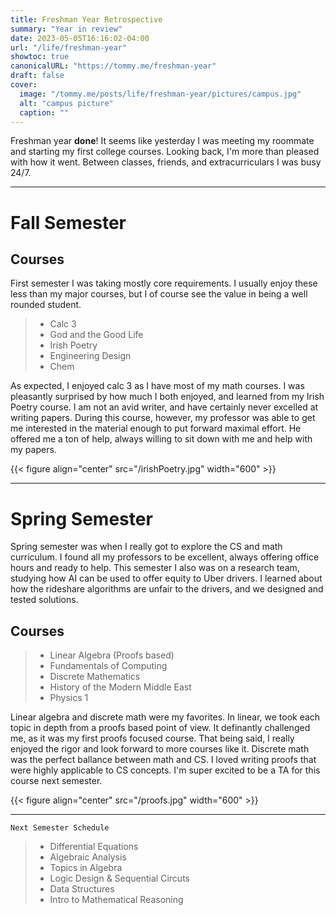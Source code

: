```yaml
---
title: Freshman Year Retrospective
summary: "Year in review"
date: 2023-05-05T16:16:02-04:00
url: "/life/freshman-year"
showtoc: true
canonicalURL: "https://tommy.me/freshman-year"
draft: false
cover:
  image: "/tommy.me/posts/life/freshman-year/pictures/campus.jpg"
  alt: "campus picture"
  caption: ""
---
```


Freshman year **done**! It seems like yesterday I was meeting my roommate and starting my first college courses.
Looking back, I'm more than pleased with how it went. Between classes, friends, and extracurriculars I was busy
24/7. 

---

# Fall Semester

## Courses

First semester I was taking mostly core requirements. I usually enjoy these less than my major courses, but I of course
see the value in being a well rounded student.

> - Calc 3 
> - God and the Good Life 
> - Irish Poetry 
> - Engineering Design
> - Chem

As expected, I enjoyed calc 3 as I have most of my math courses. I was pleasantly surprised by how much I both enjoyed, and 
learned from my Irish Poetry course. I am not an avid writer, and have certainly never excelled at writing papers. During this
course, however, my professor was able to get me interested in the material enough to put forward maximal effort. He offered
me a ton of help, always willing to sit down with me and help with my papers.

{{< figure align="center" src="/irishPoetry.jpg" width="600" >}}

---

# Spring Semester

Spring semester was when I really got to explore the CS and math curriculum. I found all my professors to be excellent,
always offering office hours and ready to help. This semester I also was on a research team, studying how AI can be used 
to offer equity to Uber drivers. I learned about how the rideshare algorithms are unfair to the drivers, and we designed 
and tested solutions.

## Courses

> - Linear Algebra (Proofs based)
> - Fundamentals of Computing
> - Discrete Mathematics
> - History of the Modern Middle East
> - Physics 1 

Linear algebra and discrete math were my favorites. In linear, we took each topic in depth from a proofs based point of view.
It definantly challenged me, as it was my first proofs focused course. That being said, I really enjoyed the rigor and look 
forward to more courses like it. Discrete math was the perfect ballance between math and CS. I loved writing proofs that 
were highly applicable to CS concepts. I'm super excited to be a TA for this course next semester.

{{< figure align="center" src="/proofs.jpg" width="600" >}}

---

`Next Semester Schedule`

> - Differential Equations
> - Algebraic Analysis
> - Topics in Algebra 
> - Logic Design & Sequential Circuts
> - Data Structures
> - Intro to Mathematical Reasoning
